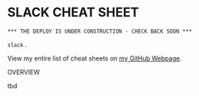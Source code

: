 # SLACK CHEAT SHEET

```text
*** THE DEPLOY IS UNDER CONSTRUCTION - CHECK BACK SOON ***
```

`slack` _._

View my entire list of cheat sheets on
[my GitHub Webpage](https://jeffdecola.github.io/my-cheat-sheets/).

OVERVIEW

tbd